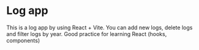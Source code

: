 # Log app
This is a log app by using React + Vite.
You can add new logs, delete logs and filter logs by year.
Good practice for learning React (hooks, components)

